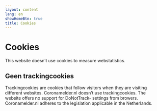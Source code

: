 ```yaml
---
layout: content
lang: en
showHomeBtn: true
title: Cookies
---
```


# Cookies

This website doesn’t use cookies to measure webstatistics. 

## Geen trackingcookies

Trackingcookies are cookies that follow visitors when they are visiting different websites. Coronamelder.nl doesn’t use trackingcookies. The website offers no support for DoNotTrack- settings from browers. Coronamelder.nl adheres to the legislation applicable in the Netherlands.
